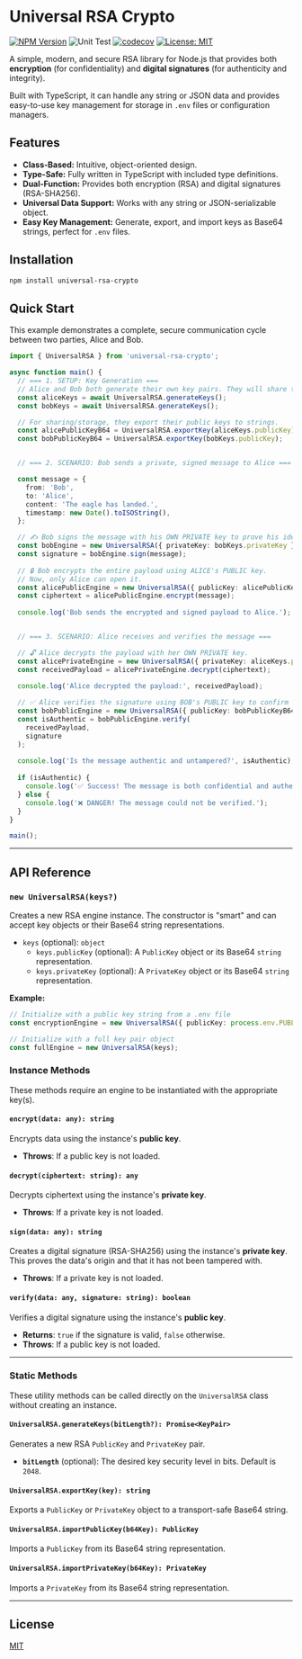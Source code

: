 # Universal RSA Crypto

[![NPM Version](https://img.shields.io/npm/v/universal-rsa-crypto.svg)](https://www.npmjs.com/package/universal-rsa-crypto)
![Unit Test](https://github.com/mrdhanz/universal-rsa-crypto/actions/workflows/node.js.yml/badge.svg)
[![codecov](https://codecov.io/gh/mrdhanz/universal-rsa-crypto/graph/badge.svg?token=1VX6757DYG)](https://codecov.io/gh/mrdhanz/universal-rsa-crypto)
[![License: MIT](https://img.shields.io/badge/License-MIT-yellow.svg)](https://github.com/mrdhanz/universal-rsa-crypto/blob/master/LICENSE)

A simple, modern, and secure RSA library for Node.js that provides both **encryption** (for confidentiality) and **digital signatures** (for authenticity and integrity).

Built with TypeScript, it can handle any string or JSON data and provides easy-to-use key management for storage in `.env` files or configuration managers.

## Features

- **Class-Based:** Intuitive, object-oriented design.
- **Type-Safe:** Fully written in TypeScript with included type definitions.
- **Dual-Function:** Provides both encryption (RSA) and digital signatures (RSA-SHA256).
- **Universal Data Support:** Works with any string or JSON-serializable object.
- **Easy Key Management:** Generate, export, and import keys as Base64 strings, perfect for `.env` files.

## Installation

```bash
npm install universal-rsa-crypto
```

## Quick Start

This example demonstrates a complete, secure communication cycle between two parties, Alice and Bob.

```typescript
import { UniversalRSA } from 'universal-rsa-crypto';

async function main() {
  // === 1. SETUP: Key Generation ===
  // Alice and Bob both generate their own key pairs. They will share their public keys.
  const aliceKeys = await UniversalRSA.generateKeys();
  const bobKeys = await UniversalRSA.generateKeys();

  // For sharing/storage, they export their public keys to strings.
  const alicePublicKeyB64 = UniversalRSA.exportKey(aliceKeys.publicKey);
  const bobPublicKeyB64 = UniversalRSA.exportKey(bobKeys.publicKey);


  // === 2. SCENARIO: Bob sends a private, signed message to Alice ===

  const message = {
    from: 'Bob',
    to: 'Alice',
    content: 'The eagle has landed.',
    timestamp: new Date().toISOString(),
  };

  // ✍️ Bob signs the message with his OWN PRIVATE key to prove his identity.
  const bobEngine = new UniversalRSA({ privateKey: bobKeys.privateKey });
  const signature = bobEngine.sign(message);
  
  // 🔒 Bob encrypts the entire payload using ALICE's PUBLIC key.
  // Now, only Alice can open it.
  const alicePublicEngine = new UniversalRSA({ publicKey: alicePublicKeyB64 });
  const ciphertext = alicePublicEngine.encrypt(message);
  
  console.log('Bob sends the encrypted and signed payload to Alice.');


  // === 3. SCENARIO: Alice receives and verifies the message ===

  // 🔓 Alice decrypts the payload with her OWN PRIVATE key.
  const alicePrivateEngine = new UniversalRSA({ privateKey: aliceKeys.privateKey });
  const receivedPayload = alicePrivateEngine.decrypt(ciphertext);

  console.log('Alice decrypted the payload:', receivedPayload);
  
  // ✅ Alice verifies the signature using BOB's PUBLIC key to confirm it's authentic.
  const bobPublicEngine = new UniversalRSA({ publicKey: bobPublicKeyB64 });
  const isAuthentic = bobPublicEngine.verify(
    receivedPayload,
    signature
  );
  
  console.log('Is the message authentic and untampered?', isAuthentic);
  
  if (isAuthentic) {
    console.log('✅ Success! The message is both confidential and authentic.');
  } else {
    console.log('❌ DANGER! The message could not be verified.');
  }
}

main();
```

---

## API Reference

### `new UniversalRSA(keys?)`

Creates a new RSA engine instance. The constructor is "smart" and can accept key objects or their Base64 string representations.

- `keys` (optional): `object`
  - `keys.publicKey` (optional): A `PublicKey` object or its Base64 `string` representation.
  - `keys.privateKey` (optional): A `PrivateKey` object or its Base64 `string` representation.

**Example:**
```typescript
// Initialize with a public key string from a .env file
const encryptionEngine = new UniversalRSA({ publicKey: process.env.PUBLIC_KEY });

// Initialize with a full key pair object
const fullEngine = new UniversalRSA(keys);
```

### Instance Methods

These methods require an engine to be instantiated with the appropriate key(s).

#### `encrypt(data: any): string`
Encrypts data using the instance's **public key**.
- **Throws**: If a public key is not loaded.

#### `decrypt(ciphertext: string): any`
Decrypts ciphertext using the instance's **private key**.
- **Throws**: If a private key is not loaded.

#### `sign(data: any): string`
Creates a digital signature (RSA-SHA256) using the instance's **private key**. This proves the data's origin and that it has not been tampered with.
- **Throws**: If a private key is not loaded.

#### `verify(data: any, signature: string): boolean`
Verifies a digital signature using the instance's **public key**.
- **Returns**: `true` if the signature is valid, `false` otherwise.
- **Throws**: If a public key is not loaded.

---

### Static Methods

These utility methods can be called directly on the `UniversalRSA` class without creating an instance.

#### `UniversalRSA.generateKeys(bitLength?): Promise<KeyPair>`
Generates a new RSA `PublicKey` and `PrivateKey` pair.
- **`bitLength`** (optional): The desired key security level in bits. Default is `2048`.

#### `UniversalRSA.exportKey(key): string`
Exports a `PublicKey` or `PrivateKey` object to a transport-safe Base64 string.

#### `UniversalRSA.importPublicKey(b64Key): PublicKey`
Imports a `PublicKey` from its Base64 string representation.

#### `UniversalRSA.importPrivateKey(b64Key): PrivateKey`
Imports a `PrivateKey` from its Base64 string representation.

---

## License

[MIT](LICENSE)